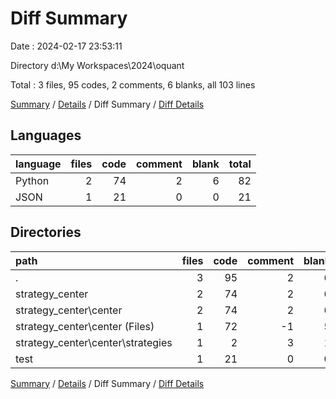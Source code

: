 # Diff Summary

Date : 2024-02-17 23:53:11

Directory d:\\My Workspaces\\2024\\oquant

Total : 3 files,  95 codes, 2 comments, 6 blanks, all 103 lines

[Summary](results.md) / [Details](details.md) / Diff Summary / [Diff Details](diff-details.md)

## Languages
| language | files | code | comment | blank | total |
| :--- | ---: | ---: | ---: | ---: | ---: |
| Python | 2 | 74 | 2 | 6 | 82 |
| JSON | 1 | 21 | 0 | 0 | 21 |

## Directories
| path | files | code | comment | blank | total |
| :--- | ---: | ---: | ---: | ---: | ---: |
| . | 3 | 95 | 2 | 6 | 103 |
| strategy_center | 2 | 74 | 2 | 6 | 82 |
| strategy_center\\center | 2 | 74 | 2 | 6 | 82 |
| strategy_center\\center (Files) | 1 | 72 | -1 | 5 | 76 |
| strategy_center\\center\\strategies | 1 | 2 | 3 | 1 | 6 |
| test | 1 | 21 | 0 | 0 | 21 |

[Summary](results.md) / [Details](details.md) / Diff Summary / [Diff Details](diff-details.md)